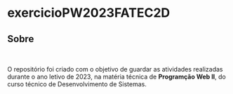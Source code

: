 # exercicioPW2023FATEC2D

<h2>Sobre</h2><br>
<p> O repositório foi criado com o objetivo de guardar as atividades realizadas durante o ano letivo de 2023, na matéria técnica de <strong>Programção Web II</strong>, do curso técnico de Desenvolvimento de Sistemas. </p>
